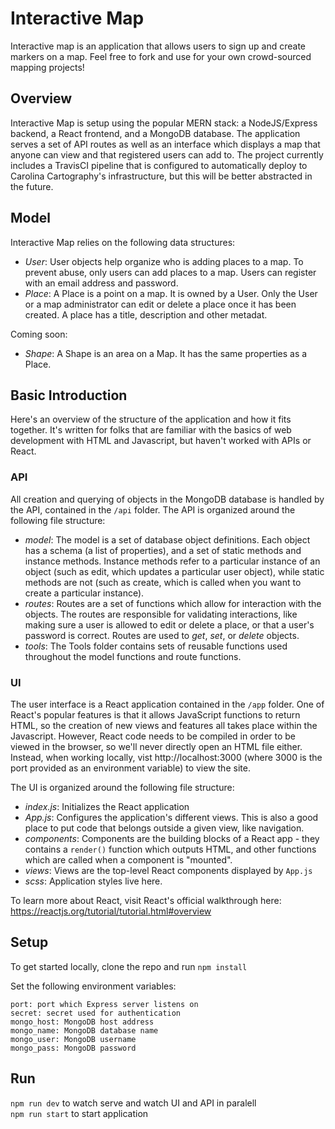 # Interactive Map
Interactive map is an application that allows users to sign up and create markers on a map. Feel free to fork and use for your own crowd-sourced mapping projects!

## Overview

Interactive Map is setup using the popular MERN stack: a NodeJS/Express backend, a React frontend, and a MongoDB database. The application serves a set of API routes as well as an interface which displays a map that anyone can view and that registered users can add to. The project currently includes a TravisCI pipeline that is configured to automatically deploy to Carolina Cartography's infrastructure, but this will be better abstracted in the future.

## Model

Interactive Map relies on the following data structures:
- *User*: User objects help organize who is adding places to a map. To prevent abuse, only users can add places to a map. Users can register with an email address and password.
- *Place*: A Place is a point on a map. It is owned by a User. Only the User or a map administrator can edit or delete a place once it has been created. A place has a title, description and other metadat.

Coming soon:
* *Shape*: A Shape is an area on a Map. It has the same properties as a Place.

## Basic Introduction

Here's an overview of the structure of the application and how it fits together. It's written for folks that are familiar with the basics of web development with HTML and Javascript, but haven't worked with APIs or React.

### API
All creation and querying of objects in the MongoDB database is handled by the API, contained in the `/api` folder. The API is organized around the following file structure:
- *model*: The model is a set of database object definitions. Each object has a schema (a list of properties), and a set of static methods and instance methods. Instance methods refer to a particular instance of an object (such as edit, which updates a particular user object), while static methods are not (such as create, which is called when you want to create a particular instance).
- *routes*: Routes are a set of functions which allow for interaction with the objects. The routes are responsible for validating interactions, like making sure a user is allowed to edit or delete a place, or that a user's password is correct. Routes are used to _get_, _set_, or _delete_ objects.
- *tools*: The Tools folder contains sets of reusable functions used throughout the model functions and route functions.

### UI
The user interface is a React application contained in the `/app` folder. One of React's popular features is that it allows JavaScript functions to return HTML, so the creation of new views and features all takes place within the Javascript. However, React code needs to be compiled in order to be viewed in the browser, so we'll never directly open an HTML file either. Instead, when working locally, vist http://localhost:3000 (where 3000 is the port provided as an environment variable) to view the site.

The UI is organized around the following file structure:
- *index.js*: Initializes the React application
- *App.js*: Configures the application's different views. This is also a good place to put code that belongs outside a given view, like navigation.
- *components*: Components are the building blocks of a React app - they contains a `render()` function which outputs HTML, and other functions which are called when a component is "mounted".
- *views*: Views are the top-level React components displayed by `App.js`
- *scss*: Application styles live here.

To learn more about React, visit React's official walkthrough here: https://reactjs.org/tutorial/tutorial.html#overview

## Setup

To get started locally, clone the repo and run `npm install`  

Set the following environment variables:
```
port: port which Express server listens on
secret: secret used for authentication
mongo_host: MongoDB host address
mongo_name: MongoDB database name
mongo_user: MongoDB username
mongo_pass: MongoDB password
```

## Run
`npm run dev` to watch serve and watch UI and API in paralell  
`npm run start` to start application